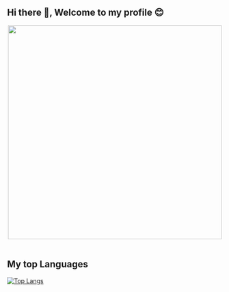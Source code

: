 ## Hi there 👋, Welcome to my profile 😊

<!--
**aquilinerose/aquilinerose** is a ✨ _special_ ✨ repository because its `README.md` (this file) appears on your GitHub profile.

Here are some ideas to get you started:

- 🔭 I’m currently working on ...
- 🌱 I’m currently learning ...
- 🔭 I’m currently working on celestial object detection for telescope automation
- 🌱 I’m currently a Bt
- 👯 I’m looking to collaborate on ...
- 🤔 I’m looking for help with ...
- 💬 Ask me about ...
- 📫 How to reach me: ...
- 😄 Pronouns: ...
- ⚡ Fun fact: ...
- 🏢 I'm an intern at IBM
-->
<div id="header" align="center">
  <img src="https://i.giphy.com/media/v1.Y2lkPTc5MGI3NjExMHQ5cTkwNTdjZTF5Zmx5dnIxYWpjcXFoaHRsdTF6M2x2bTlycGprOSZlcD12MV9pbnRlcm5hbF9naWZfYnlfaWQmY3Q9Zw/13HBDT4QSTpveU/giphy.gif" width="500"/>
  </div>
<br>


## My top Languages
[![Top Langs](https://github-readme-stats.vercel.app/api/top-langs/?username=aquilinerose)](https://github.com/anuraghazra/github-readme-stats)


